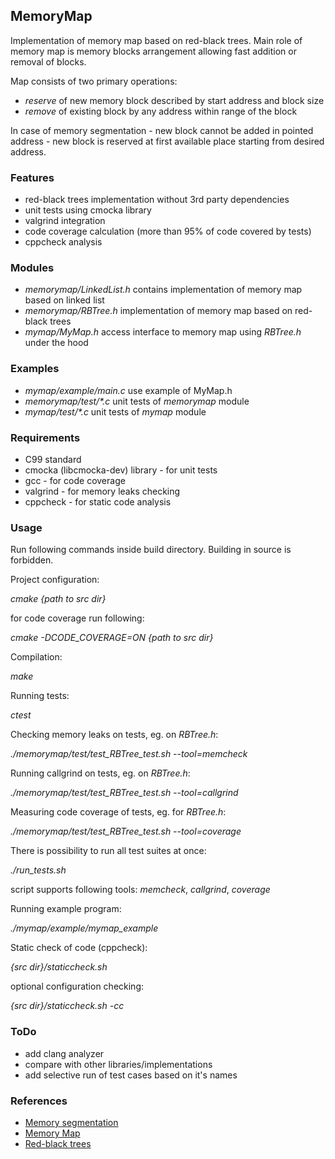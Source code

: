 ## MemoryMap

Implementation of memory map based on red-black trees. Main role of memory map is memory blocks arrangement allowing fast addition or removal of blocks.

Map consists of two primary operations:
* _reserve_ of new memory block described by start address and block size
* _remove_ of existing block by any address within range of the block

In case of memory segmentation - new block cannot be added in pointed address - new block is reserved at first available place starting from desired address.  


### Features

* red-black trees implementation without 3rd party dependencies
* unit tests using cmocka library
* valgrind integration
* code coverage calculation (more than 95% of code covered by tests)
* cppcheck analysis


### Modules

* _memorymap/LinkedList.h_ contains implementation of memory map based on linked list
* _memorymap/RBTree.h_ implementation of memory map based on red-black trees
* _mymap/MyMap.h_ access interface to memory map using _RBTree.h_ under the hood


### Examples

* _mymap/example/main.c_ use example of MyMap.h
* _memorymap/test/*.c_ unit tests of _memorymap_ module
* _mymap/test/*.c_ unit tests of _mymap_ module


### Requirements

* C99 standard
* cmocka (libcmocka-dev) library - for unit tests
* gcc - for code coverage
* valgrind - for memory leaks checking
* cppcheck - for static code analysis


### Usage

Run following commands inside build directory. Building in source is forbidden.

Project configuration: 

_cmake {path to src dir}_

for code coverage run following: 

_cmake -DCODE_COVERAGE=ON {path to src dir}_

Compilation:

_make_

Running tests:

_ctest_

Checking memory leaks on tests, eg. on _RBTree.h_:

_./memorymap/test/test_RBTree_test.sh --tool=memcheck_

Running callgrind on tests, eg. on _RBTree.h_:

_./memorymap/test/test_RBTree_test.sh --tool=callgrind_

Measuring code coverage of tests, eg. for _RBTree.h_:

_./memorymap/test/test_RBTree_test.sh --tool=coverage_

There is possibility to run all test suites at once:

*./run_tests.sh*

script supports following tools: _memcheck_, _callgrind_, _coverage_


Running example program:

_./mymap/example/mymap_example_


Static check of code (cppcheck):

_{src dir}/staticcheck.sh_

optional configuration checking:

_{src dir}/staticcheck.sh -cc_


### ToDo

* add clang analyzer
* compare with other libraries/implementations
* add selective run of test cases based on it's names


### References

* [Memory segmentation](https://en.wikipedia.org/wiki/Memory_segmentation)
* [Memory Map](http://www.embeddedc.in/p/automotive-basics-part5.html)
* [Red-black trees](https://en.wikipedia.org/wiki/Red%E2%80%93black_tree)
